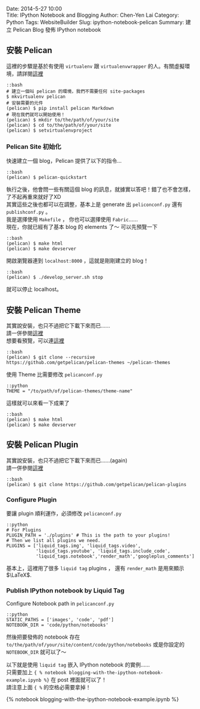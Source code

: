 Date: 2014-5-27 10:00  
Title: IPython Notebook and Blogging
Author: Chen-Yen Lai
Category: Python
Tags: WebsiteBuilder
Slug: ipython-notebook-pelican
Summary: 建立 Pelican Blog 發佈 IPython notebook

## 安裝 Pelican

這裡的步驟是基於有使用 `virtualenv` 跟 `virtualenvwrapper` 的人。有關虛擬環境，請詳閱[這裡](|filename|./2014-05-21-python-virtualenv.md)

    ::bash
    # 建立一個叫 pelican 的環境，我們不需要任何 site-packages
    $ mkvirtualenv pelican
    # 安裝需要的元件
    (pelican) $ pip install pelican Markdown
    # 現在我們就可以開始使用！
    (pelican) $ mkdir to/the/path/of/your/site
    (pelican) $ cd to/the/path/of/your/site
    (pelican) $ setvirtualenvproject

### Pelican Site 初始化

快速建立一個 blog，Pelican 提供了以下的指令...

    ::bash
    (pelican) $ pelican-quickstart

執行之後，他會問一些有關這個 blog 的訊息，就據實以答吧！錯了也不會怎樣，了不起再重來就好了XD  
其實這些之後也都可以在調整，基本上是 generate 出 `peliconconf.py` 還有 `publishconf.py` 。  
我是選擇使用 `Makefile` ， 你也可以選擇使用 `Fabric`......  
現在，你就已經有了基本 blog 的 elements 了～
可以先預覽一下

    ::bash
    (pelican) $ make html
    (pelican) $ make devserver

開啟瀏覽器連到 `localhost:8000` ，這就是剛剛建立的 blog！

    ::bash
    (pelican) $ ./develop_server.sh stop

就可以停止 localhost。

## 安裝 Pelican Theme

其實說安裝，也只不過把它下載下來而已......  
請一併參閱[這裡](https://github.com/getpelican/pelican-themes)  
想要看預覽，可以連[這裡](http://pelican-themes-gallery.place.org)  

    ::bash
    (pelican) $ git clone --recursive https://github.com/getpelican/pelican-themes ~/pelican-themes

使用 Theme 比需要修改 `pelicanconf.py`

    ::python
    THEME = "/to/path/of/pelican-themes/theme-name"

這樣就可以來看一下成果了

    ::bash
    (pelican) $ make html
    (pelican) $ make devserver

## 安裝 Pelican Plugin

其實說安裝，也只不過把它下載下來而已......(again)  
請一併參閱[這裡](https://github.com/getpelican/pelican-plugins)

    ::bash
    (pelican) $ git clone https://github.com/getpelican/pelican-plugins

### Configure Plugin

要讓 plugin 順利運作，必須修改 `pelicanconf.py`

    ::python
    # For Plugins
    PLUGIN_PATH = './plugins' # This is the path to your plugins!
    # Then we list all plugins we need.
    PLUGINS = ['liquid_tags.img', 'liquid_tags.video',
               'liquid_tags.youtube', 'liquid_tags.include_code',
               'liquid_tags.notebook','render_math','googleplus_comments']

基本上，這裡用了很多 `liquid tag` plugins ， 還有 `render_math` 是用來顯示 $\LaTeX$.

### Publish IPython notebook by Liquid Tag

Configure Notebook path in `pelicanconf.py`

    ::python
    STATIC_PATHS = ['images', 'code', 'pdf']
    NOTEBOOK_DIR = 'code/python/notebooks'

然後把要發佈的 notebook 存在 `to/the/path/of/your/site/content/code/python/notebooks` 
或是你設定的 `NOTEBOOK_DIR` 就可以了～  

以下就是使用 `liquid tag` 嵌入 IPython notebook 的實例......  
只需要加上 `{ % notebook blogging-with-the-ipython-notebook-example.ipynb %}` 在 post 裡面就可以了！  
請注意上面 `{ %` 的空格必需要拿掉！  

{% notebook blogging-with-the-ipython-notebook-example.ipynb %}

